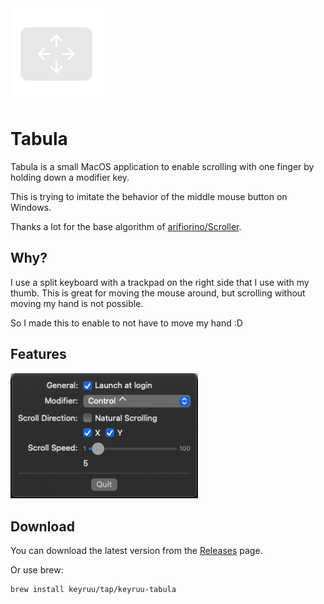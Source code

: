 <img alt="NixOS" src="images/Tabula-512.png" width="150px"/>

# Tabula

Tabula is a small MacOS application to enable scrolling with one finger by holding down a modifier key.

This is trying to imitate the behavior of the middle mouse button on Windows.

Thanks a lot for the base algorithm of [arifiorino/Scroller](https://github.com/arifiorino/Scroller).

## Why?

I use a split keyboard with a trackpad on the right side that I use with my thumb. This is great for moving the mouse around, but scrolling without moving my hand is not possible.

So I made this to enable to not have to move my hand :D

## Features

<img alt="Settings" src="images/tabula-settings.png" width="300px"/>

## Download

You can download the latest version from the [Releases](https://github.com/keyruu/Tabula/releases) page.

Or use brew:

```bash
brew install keyruu/tap/keyruu-tabula
```
